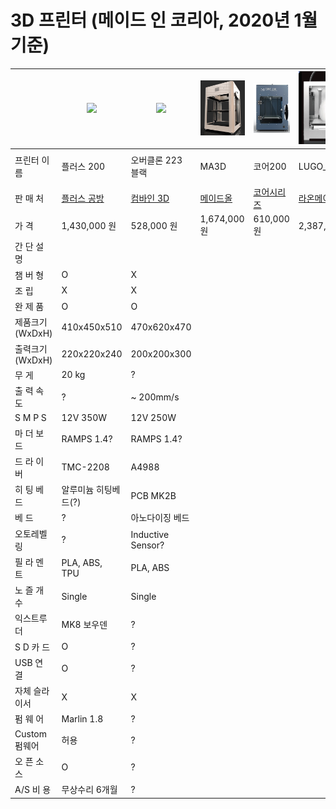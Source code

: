 # 3D 프린터 (메이드 인 코리아, 2020년 1월 기준)

|   | <img src="images/plus200.png" width="150"> | <img src="images/overclone.png" width="150"> | <img src="images/ma300.png" width="150">| <img src="images/core200.png" width="150">| <img src="images/lugo_pro_m.png" width="150"> | <img src="images/cubicon_single_p.png" width="150"> | <img src="images/stick.png" width="150">| |
| ------------- | ------------- | ------------- | ------------- | ------------- | ------------- | ------------- | ------------- | ------------- |
| 프린터 이름  | 플러스 200  | 오버클론 223 블랙| MA3D | 코어200 | LUGO_PRO_M | CUBICON Single Plus | STICK | |
| 판  매  처 | [플러스 공방](https://smartstore.naver.com/diyplus) | [컴바인 3D](https://smartstore.naver.com/combine3d) | [메이드올](https://smartstore.naver.com/madeall) | [코어시리즈](https://smartstore.naver.com/coreserise)| [라온메이커](https://smartstore.naver.com/laonmaker)| [큐비콘](http://www.3dcubicon.com/)| [STICK](https://smartstore.naver.com/stick3d) | |
| 가      격 | 1,430,000 원  | 528,000 원 | 1,674,000 원 | 610,000 원 | 2,387,000 원 | 3,520,000 원 | 1,450,000 원 | |
| 간 단 설 명 |   | | | | | | | |
| 챔  버  형 | O | X | | | | | | |
| 조      립 | X | X | | | | | | |
| 완  제  품 | O | O | | | | | | |
| 제품크기(WxDxH) | 410x450x510 | 470x620x470| | | | | | |
| 출력크기(WxDxH) | 220x220x240  | 200x200x300| | | | | | |
| 무    게 | 20 kg  | ? | | | | | | |
| 출 력 속 도 | ? | ~ 200mm/s | | | | | | |
| S M P S | 12V 350W | 12V 250W| | | | | | |
| 마 더 보 드 | RAMPS 1.4? | RAMPS 1.4? | | | | | | |
| 드 라 이 버 | TMC-2208 | A4988 | | | | | | |
| 히 팅 베 드 | 알루미늄 히팅베드(?) | PCB MK2B | | | | | | |
| 베      드 | ? | 아노다이징 베드 | | | | | | |
| 오토레벨링 | ? | Inductive Sensor? | | | | | | |
| 필 라 멘 트 | PLA, ABS, TPU | PLA, ABS | | | | | | |
| 노 즐 개 수 | Single | Single | | | | | | |
| 익스트루더 | MK8 보우덴 | ? | | | | | | |
| S D 카 드 | O | ? | | | | | | |
| USB 연 결 | O | ? | | | | | | |
| 자체 슬라이서 | X | X | | | | | | |
| 펌  웨  어 | Marlin 1.8 | ? | | | | | | |
| Custom 펌웨어 | 허용 | ? | | | | | | |
| 오 픈 소 스 | O | ? | | | | | | |
| A/S 비 용 | 무상수리 6개월 | ? | | | | | | |
